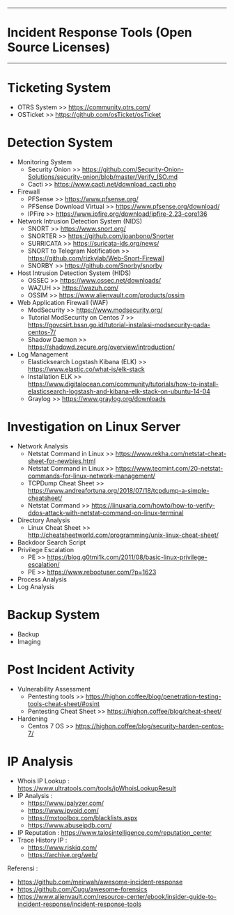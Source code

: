 -------------------------------------------------------
# Incident Response Tools (Open Source Licenses)
-------------------------------------------------------

# Ticketing System
 - OTRS System >> https://community.otrs.com/
 - OSTicket >> https://github.com/osTicket/osTicket
 
# Detection System
 - Monitoring System 
   * Security Onion >> https://github.com/Security-Onion-Solutions/security-onion/blob/master/Verify_ISO.md
   * Cacti >> https://www.cacti.net/download_cacti.php
 - Firewall 
   * PFSense >> https://www.pfsense.org/
   * PFSense Download Virtual >> https://www.pfsense.org/download/
   * IPFire >> https://www.ipfire.org/download/ipfire-2.23-core136
 - Network Intrusion Detection System (NIDS)
   * SNORT >> https://www.snort.org/
   * SNORTER >> https://github.com/joanbono/Snorter
   * SURRICATA >> https://suricata-ids.org/news/
   * SNORT to Telegram Notification >> https://github.com/rizkylab/Web-Snort-Firewall
   * SNORBY >> https://github.com/Snorby/snorby
 - Host Intrusion Detection System (HIDS)
   * OSSEC >> https://www.ossec.net/downloads/
   * WAZUH >> https://wazuh.com/
   * OSSIM >> https://www.alienvault.com/products/ossim
 - Web Application Firewall (WAF)
   * ModSecurity >> https://www.modsecurity.org/
   * Tutorial ModSecurity on Centos 7 >> https://govcsirt.bssn.go.id/tutorial-instalasi-modsecurity-pada-centos-7/
   * Shadow Daemon >> https://shadowd.zecure.org/overview/introduction/
 - Log Management
   * Elasticksearch Logstash Kibana (ELK) >> https://www.elastic.co/what-is/elk-stack
   * Installation ELK >> https://www.digitalocean.com/community/tutorials/how-to-install-elasticsearch-logstash-and-kibana-elk-stack-on-ubuntu-14-04
   * Graylog >> https://www.graylog.org/downloads
   
# Investigation on Linux Server
 - Network Analysis
   * Netstat Command in Linux >> https://www.rekha.com/netstat-cheat-sheet-for-newbies.html
   * Netstat Command in Linux >> https://www.tecmint.com/20-netstat-commands-for-linux-network-management/
   * TCPDump Cheat Sheet >> https://www.andreafortuna.org/2018/07/18/tcpdump-a-simple-cheatsheet/
   * Netstat Command >> https://linuxaria.com/howto/how-to-verify-ddos-attack-with-netstat-command-on-linux-terminal
 - Directory Analysis
   * Linux Cheat Sheet >> http://cheatsheetworld.com/programming/unix-linux-cheat-sheet/
 - Backdoor Search Script
 - Privilege Escalation
   * PE >> https://blog.g0tmi1k.com/2011/08/basic-linux-privilege-escalation/
   * PE >> https://www.rebootuser.com/?p=1623
 - Process Analysis
 - Log Analysis
 
# Backup System
 - Backup
 - Imaging
 
# Post Incident Activity
 - Vulnerability Assessment
   * Pentesting tools >> https://highon.coffee/blog/penetration-testing-tools-cheat-sheet/#osint
   * Pentesting Cheat Sheet >> https://highon.coffee/blog/cheat-sheet/
 - Hardening
   * Centos 7 OS >> https://highon.coffee/blog/security-harden-centos-7/
 
# IP Analysis
 - Whois IP Lookup : https://www.ultratools.com/tools/ipWhoisLookupResult
 - IP Analysis :
    - https://www.ipalyzer.com/
    - https://www.ipvoid.com/
    - https://mxtoolbox.com/blacklists.aspx
    - https://www.abuseipdb.com/
 - IP Reputation : https://www.talosintelligence.com/reputation_center
 - Trace History IP :
    - https://www.riskiq.com/
    - https://archive.org/web/

Referensi : 
- https://github.com/meirwah/awesome-incident-response
- https://github.com/Cugu/awesome-forensics
- https://www.alienvault.com/resource-center/ebook/insider-guide-to-incident-response/incident-response-tools
